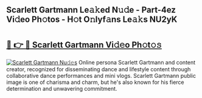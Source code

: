 ## Scarlett Gartmann Le𝚊𝚔ed N𝚞𝚍e - Part-4ez Vi𝚍eo Ph𝚘tos - H𝚘t O𝚗lyf𝚊ns Le𝚊𝚔s NU2yK

# <h2><a href="http://hf1ay5.feru.top/?c=Scarlett+Gartmann">🔗 👉 🔴 Scarlett Gartmann Vi𝚍𝚎o Ph𝚘t𝚘𝚜</a></h2>

[![Scarlett Gartmann Nu𝚍𝚎s](https://i.imgur.com/0TWrTi3.gif)](http://hf1ay5.feru.top/?c=Scarlett+Gartmann)
Online persona Scarlett Gartmann and content creator, recognized for disseminating dance and lifestyle content through collaborative dance performances and mini vlogs. Scarlett Gartmann public image is one of charisma and charm, but he's also known for his fierce determination and unwavering commitment. 
